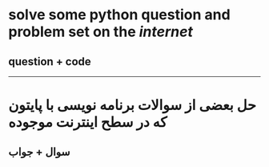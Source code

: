 # solve some python question and problem set on the *internet*
## question + code
---
# حل بعضی از سوالات برنامه نویسی با پایتون که در سطح اینترنت موجوده 
## سوال + جواب
